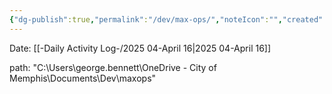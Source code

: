 ```yaml
---
{"dg-publish":true,"permalink":"/dev/max-ops/","noteIcon":"","created":"2025-07-07T14:23:44.298-05:00"}
---
```


Date: [[-Daily Activity Log-/2025 04-April 16\|2025 04-April 16]]

path: "C:\Users\george.bennett\OneDrive - City of Memphis\Documents\Dev\maxops\"
